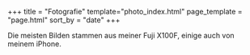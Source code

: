 +++
title = "Fotografie"
template="photo_index.html"
page_template = "page.html"
sort_by = "date"
+++

Die meisten Bilden stammen aus meiner Fuji X100F, einige auch von meinem iPhone.

